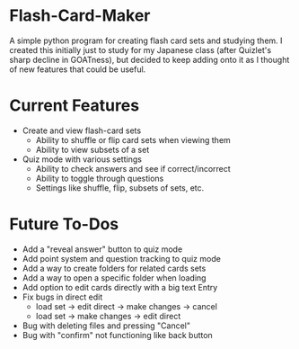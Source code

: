 # Flash-Card-Maker
A simple python program for creating flash card sets and studying them. I created this initially just to study for my Japanese class (after Quizlet's sharp decline in GOATness), but decided to keep adding onto it as I thought of new features that could be useful.

# Current Features
- Create and view flash-card sets
  - Ability to shuffle or flip card sets when viewing them
  - Ability to view subsets of a set
- Quiz mode with various settings
  - Ability to check answers and see if correct/incorrect
  - Ability to toggle through questions
  - Settings like shuffle, flip, subsets of sets, etc.

# Future To-Dos
- Add a "reveal answer" button to quiz mode
- Add point system and question tracking to quiz mode
- Add a way to create folders for related cards sets
- Add a way to open a specific folder when loading
- Add option to edit cards directly with a big text Entry
- Fix bugs in direct edit
  - load set -> edit direct -> make changes -> cancel
  - load set -> make changes -> edit direct
- Bug with deleting files and pressing "Cancel"
- Bug with "confirm" not functioning like back button
